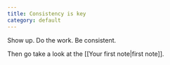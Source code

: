 ```yaml
---
title: Consistency is key
category: default
---
```


Show up. Do the work. Be consistent.

Then go take a look at the [[Your first note|first note]].
